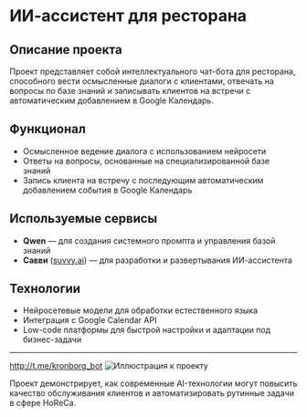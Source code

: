 # ИИ-ассистент для ресторана

## Описание проекта  
Проект представляет собой интеллектуального чат-бота для ресторана, способного вести осмысленные диалоги с клиентами, отвечать на вопросы по базе знаний и записывать клиентов на встречи с автоматическим добавлением в Google Календарь.

## Функционал  
- Осмысленное ведение диалога с использованием нейросети  
- Ответы на вопросы, основанные на специализированной базе знаний  
- Запись клиента на встречу с последующим автоматическим добавлением события в Google Календарь  

## Используемые сервисы  
- **Qwen** — для создания системного промпта и управления базой знаний  
- **Савви** ([suvvy.ai](https://suvvy.ai/)) — для разработки и развертывания ИИ-ассистента  

## Технологии  
- Нейросетевые модели для обработки естественного языка  
- Интеграция с Google Calendar API  
- Low-code платформы для быстрой настройки и адаптации под бизнес-задачи  

---
http://t.me/kronborg_bot
![Иллюстрация к проекту]([https://example.com/image.png](https://github.com/irinakronborg/AI-Assistant/blob/main/%D0%9C%D1%83%D0%BB%D1%8C%D1%82%D0%B8%D0%BC%D0%B5%D0%B4%D0%B8%D0%B0%20(4).jpg?raw=true))

Проект демонстрирует, как современные AI-технологии могут повысить качество обслуживания клиентов и автоматизировать рутинные задачи в сфере HoReCa.
